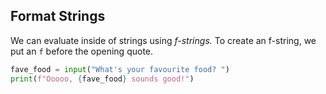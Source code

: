 ## Format Strings 
We can evaluate inside of strings using *f-strings.*
To create an f-string, we put an `f` before the opening quote.

```python
fave_food = input("What's your favourite food? ")
print(f"Ooooo, {fave_food} sounds good!")
```